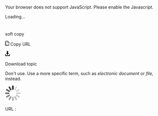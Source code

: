 Your browser does not support JavaScript. Please enable the Javascript.

Loading...

# 

soft copy

![Copy URL](soft-copy_files/Copy.png)
Copy URL

![Download](soft-copy_files/Download.png)

Download topic

Don't use. Use a more specific term, such as *electronic document* or *file,* instead.

![In progress](soft-copy_files/activity-large.gif)

URL :
